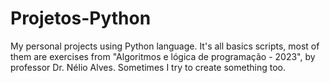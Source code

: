 # Projetos-Python
My personal projects using Python language. It's all basics scripts, most of them are exercises from  "Algoritmos e lógica de programação - 2023", by professor Dr. Nélio Alves. Sometimes I try to create something too. 
